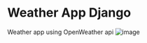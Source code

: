 # Weather App Django
 Weather app using OpenWeather api
![image](https://github.com/user-attachments/assets/02e1bd2b-92ff-41a8-ab3c-5223e8ddedce)
